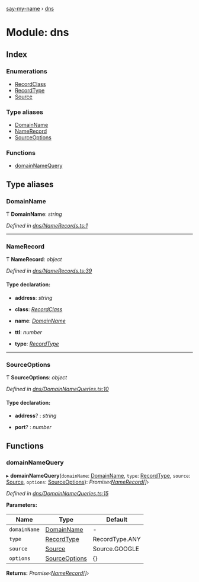 [say-my-name](../README.md) › [dns](dns.md)

# Module: dns

## Index

### Enumerations

* [RecordClass](../enums/dns.recordclass.md)
* [RecordType](../enums/dns.recordtype.md)
* [Source](../enums/dns.source.md)

### Type aliases

* [DomainName](dns.md#domainname)
* [NameRecord](dns.md#namerecord)
* [SourceOptions](dns.md#sourceoptions)

### Functions

* [domainNameQuery](dns.md#domainnamequery)

## Type aliases

###  DomainName

Ƭ **DomainName**: *string*

*Defined in [dns/NameRecords.ts:1](https://github.com/matthewjosephtaylor/say-my-name/blob/57773d3/src/js/dns/NameRecords.ts#L1)*

___

###  NameRecord

Ƭ **NameRecord**: *object*

*Defined in [dns/NameRecords.ts:39](https://github.com/matthewjosephtaylor/say-my-name/blob/57773d3/src/js/dns/NameRecords.ts#L39)*

#### Type declaration:

* **address**: *string*

* **class**: *[RecordClass](../enums/dns.recordclass.md)*

* **name**: *[DomainName](dns.md#domainname)*

* **ttl**: *number*

* **type**: *[RecordType](../enums/dns.recordtype.md)*

___

###  SourceOptions

Ƭ **SourceOptions**: *object*

*Defined in [dns/DomainNameQueries.ts:10](https://github.com/matthewjosephtaylor/say-my-name/blob/57773d3/src/js/dns/DomainNameQueries.ts#L10)*

#### Type declaration:

* **address**? : *string*

* **port**? : *number*

## Functions

###  domainNameQuery

▸ **domainNameQuery**(`domainName`: [DomainName](dns.md#domainname), `type`: [RecordType](../enums/dns.recordtype.md), `source`: [Source](../enums/dns.source.md), `options`: [SourceOptions](dns.md#sourceoptions)): *Promise‹[NameRecord](dns.md#namerecord)[]›*

*Defined in [dns/DomainNameQueries.ts:15](https://github.com/matthewjosephtaylor/say-my-name/blob/57773d3/src/js/dns/DomainNameQueries.ts#L15)*

**Parameters:**

Name | Type | Default |
------ | ------ | ------ |
`domainName` | [DomainName](dns.md#domainname) | - |
`type` | [RecordType](../enums/dns.recordtype.md) | RecordType.ANY |
`source` | [Source](../enums/dns.source.md) | Source.GOOGLE |
`options` | [SourceOptions](dns.md#sourceoptions) | {} |

**Returns:** *Promise‹[NameRecord](dns.md#namerecord)[]›*
